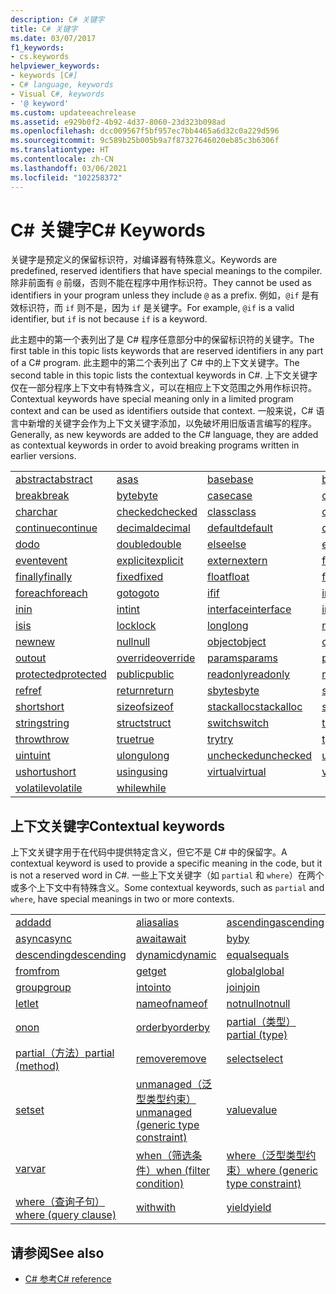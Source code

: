 ```yaml
---
description: C# 关键字
title: C# 关键字
ms.date: 03/07/2017
f1_keywords:
- cs.keywords
helpviewer_keywords:
- keywords [C#]
- C# language, keywords
- Visual C#, keywords
- '@ keyword'
ms.custom: updateeachrelease
ms.assetid: e929b0f2-4b92-4d37-8060-23d323b098ad
ms.openlocfilehash: dcc009567f5bf957ec7bb4465a6d32c0a229d596
ms.sourcegitcommit: 9c589b25b005b9a7f87327646020eb85c3b6306f
ms.translationtype: HT
ms.contentlocale: zh-CN
ms.lasthandoff: 03/06/2021
ms.locfileid: "102258372"
---
```

# <a name="c-keywords"></a><span data-ttu-id="46bec-103">C# 关键字</span><span class="sxs-lookup"><span data-stu-id="46bec-103">C# Keywords</span></span>

<span data-ttu-id="46bec-104">关键字是预定义的保留标识符，对编译器有特殊意义。</span><span class="sxs-lookup"><span data-stu-id="46bec-104">Keywords are predefined, reserved identifiers that have special meanings to the compiler.</span></span> <span data-ttu-id="46bec-105">除非前面有 `@` 前缀，否则不能在程序中用作标识符。</span><span class="sxs-lookup"><span data-stu-id="46bec-105">They cannot be used as identifiers in your program unless they include `@` as a prefix.</span></span> <span data-ttu-id="46bec-106">例如，`@if` 是有效标识符，而 `if` 则不是，因为 `if` 是关键字。</span><span class="sxs-lookup"><span data-stu-id="46bec-106">For example, `@if` is a valid identifier, but `if` is not because `if` is a keyword.</span></span>  
  
 <span data-ttu-id="46bec-107">此主题中的第一个表列出了是 C# 程序任意部分中的保留标识符的关键字。</span><span class="sxs-lookup"><span data-stu-id="46bec-107">The first table in this topic lists keywords that are reserved identifiers in any part of a C# program.</span></span> <span data-ttu-id="46bec-108">此主题中的第二个表列出了 C# 中的上下文关键字。</span><span class="sxs-lookup"><span data-stu-id="46bec-108">The second table in this topic lists the contextual keywords in C#.</span></span> <span data-ttu-id="46bec-109">上下文关键字仅在一部分程序上下文中有特殊含义，可以在相应上下文范围之外用作标识符。</span><span class="sxs-lookup"><span data-stu-id="46bec-109">Contextual keywords have special meaning only in a limited program context and can be used as identifiers outside that context.</span></span> <span data-ttu-id="46bec-110">一般来说，C# 语言中新增的关键字会作为上下文关键字添加，以免破坏用旧版语言编写的程序。</span><span class="sxs-lookup"><span data-stu-id="46bec-110">Generally, as new keywords are added to the C# language, they are added as contextual keywords in order to avoid breaking programs written in earlier versions.</span></span>  
  
|||||  
|---|---|---|---|  
|[<span data-ttu-id="46bec-111">abstract</span><span class="sxs-lookup"><span data-stu-id="46bec-111">abstract</span></span>](abstract.md)|[<span data-ttu-id="46bec-112">as</span><span class="sxs-lookup"><span data-stu-id="46bec-112">as</span></span>](../operators/type-testing-and-cast.md#as-operator)|[<span data-ttu-id="46bec-113">base</span><span class="sxs-lookup"><span data-stu-id="46bec-113">base</span></span>](base.md)|[<span data-ttu-id="46bec-114">bool</span><span class="sxs-lookup"><span data-stu-id="46bec-114">bool</span></span>](../builtin-types/bool.md)|  
|[<span data-ttu-id="46bec-115">break</span><span class="sxs-lookup"><span data-stu-id="46bec-115">break</span></span>](break.md)|[<span data-ttu-id="46bec-116">byte</span><span class="sxs-lookup"><span data-stu-id="46bec-116">byte</span></span>](../builtin-types/integral-numeric-types.md)|[<span data-ttu-id="46bec-117">case</span><span class="sxs-lookup"><span data-stu-id="46bec-117">case</span></span>](switch.md)|[<span data-ttu-id="46bec-118">catch</span><span class="sxs-lookup"><span data-stu-id="46bec-118">catch</span></span>](try-catch.md)|  
|[<span data-ttu-id="46bec-119">char</span><span class="sxs-lookup"><span data-stu-id="46bec-119">char</span></span>](../builtin-types/char.md)|[<span data-ttu-id="46bec-120">checked</span><span class="sxs-lookup"><span data-stu-id="46bec-120">checked</span></span>](checked.md)|[<span data-ttu-id="46bec-121">class</span><span class="sxs-lookup"><span data-stu-id="46bec-121">class</span></span>](class.md)|[<span data-ttu-id="46bec-122">const</span><span class="sxs-lookup"><span data-stu-id="46bec-122">const</span></span>](const.md)|  
|[<span data-ttu-id="46bec-123">continue</span><span class="sxs-lookup"><span data-stu-id="46bec-123">continue</span></span>](continue.md)|[<span data-ttu-id="46bec-124">decimal</span><span class="sxs-lookup"><span data-stu-id="46bec-124">decimal</span></span>](../builtin-types/floating-point-numeric-types.md)|[<span data-ttu-id="46bec-125">default</span><span class="sxs-lookup"><span data-stu-id="46bec-125">default</span></span>](default.md)|[<span data-ttu-id="46bec-126">delegate</span><span class="sxs-lookup"><span data-stu-id="46bec-126">delegate</span></span>](../builtin-types/reference-types.md)|  
|[<span data-ttu-id="46bec-127">do</span><span class="sxs-lookup"><span data-stu-id="46bec-127">do</span></span>](do.md)|[<span data-ttu-id="46bec-128">double</span><span class="sxs-lookup"><span data-stu-id="46bec-128">double</span></span>](../builtin-types/floating-point-numeric-types.md)|[<span data-ttu-id="46bec-129">else</span><span class="sxs-lookup"><span data-stu-id="46bec-129">else</span></span>](if-else.md)|[<span data-ttu-id="46bec-130">enum</span><span class="sxs-lookup"><span data-stu-id="46bec-130">enum</span></span>](../builtin-types/enum.md)|  
|[<span data-ttu-id="46bec-131">event</span><span class="sxs-lookup"><span data-stu-id="46bec-131">event</span></span>](event.md)|[<span data-ttu-id="46bec-132">explicit</span><span class="sxs-lookup"><span data-stu-id="46bec-132">explicit</span></span>](../operators/user-defined-conversion-operators.md)|[<span data-ttu-id="46bec-133">extern</span><span class="sxs-lookup"><span data-stu-id="46bec-133">extern</span></span>](extern.md)|[<span data-ttu-id="46bec-134">false</span><span class="sxs-lookup"><span data-stu-id="46bec-134">false</span></span>](../builtin-types/bool.md)|  
|[<span data-ttu-id="46bec-135">finally</span><span class="sxs-lookup"><span data-stu-id="46bec-135">finally</span></span>](try-finally.md)|[<span data-ttu-id="46bec-136">fixed</span><span class="sxs-lookup"><span data-stu-id="46bec-136">fixed</span></span>](fixed-statement.md)|[<span data-ttu-id="46bec-137">float</span><span class="sxs-lookup"><span data-stu-id="46bec-137">float</span></span>](../builtin-types/floating-point-numeric-types.md)|[<span data-ttu-id="46bec-138">for</span><span class="sxs-lookup"><span data-stu-id="46bec-138">for</span></span>](for.md)|  
|[<span data-ttu-id="46bec-139">foreach</span><span class="sxs-lookup"><span data-stu-id="46bec-139">foreach</span></span>](foreach-in.md)|[<span data-ttu-id="46bec-140">goto</span><span class="sxs-lookup"><span data-stu-id="46bec-140">goto</span></span>](goto.md)|[<span data-ttu-id="46bec-141">if</span><span class="sxs-lookup"><span data-stu-id="46bec-141">if</span></span>](if-else.md)|[<span data-ttu-id="46bec-142">implicit</span><span class="sxs-lookup"><span data-stu-id="46bec-142">implicit</span></span>](../operators/user-defined-conversion-operators.md)|  
|[<span data-ttu-id="46bec-143">in</span><span class="sxs-lookup"><span data-stu-id="46bec-143">in</span></span>](in.md)|[<span data-ttu-id="46bec-144">int</span><span class="sxs-lookup"><span data-stu-id="46bec-144">int</span></span>](../builtin-types/integral-numeric-types.md)|[<span data-ttu-id="46bec-145">interface</span><span class="sxs-lookup"><span data-stu-id="46bec-145">interface</span></span>](interface.md)|[<span data-ttu-id="46bec-146">internal</span><span class="sxs-lookup"><span data-stu-id="46bec-146">internal</span></span>](internal.md)|
|[<span data-ttu-id="46bec-147">is</span><span class="sxs-lookup"><span data-stu-id="46bec-147">is</span></span>](is.md)|[<span data-ttu-id="46bec-148">lock</span><span class="sxs-lookup"><span data-stu-id="46bec-148">lock</span></span>](lock-statement.md)|[<span data-ttu-id="46bec-149">long</span><span class="sxs-lookup"><span data-stu-id="46bec-149">long</span></span>](../builtin-types/integral-numeric-types.md)|[<span data-ttu-id="46bec-150">namespace</span><span class="sxs-lookup"><span data-stu-id="46bec-150">namespace</span></span>](namespace.md)|
|[<span data-ttu-id="46bec-151">new</span><span class="sxs-lookup"><span data-stu-id="46bec-151">new</span></span>](../operators/new-operator.md)|[<span data-ttu-id="46bec-152">null</span><span class="sxs-lookup"><span data-stu-id="46bec-152">null</span></span>](null.md)|[<span data-ttu-id="46bec-153">object</span><span class="sxs-lookup"><span data-stu-id="46bec-153">object</span></span>](../builtin-types/reference-types.md)|[<span data-ttu-id="46bec-154">operator</span><span class="sxs-lookup"><span data-stu-id="46bec-154">operator</span></span>](../operators/operator-overloading.md)|
|[<span data-ttu-id="46bec-155">out</span><span class="sxs-lookup"><span data-stu-id="46bec-155">out</span></span>](out.md)|[<span data-ttu-id="46bec-156">override</span><span class="sxs-lookup"><span data-stu-id="46bec-156">override</span></span>](override.md)|[<span data-ttu-id="46bec-157">params</span><span class="sxs-lookup"><span data-stu-id="46bec-157">params</span></span>](params.md)|[<span data-ttu-id="46bec-158">private</span><span class="sxs-lookup"><span data-stu-id="46bec-158">private</span></span>](private.md)|
|[<span data-ttu-id="46bec-159">protected</span><span class="sxs-lookup"><span data-stu-id="46bec-159">protected</span></span>](protected.md)|[<span data-ttu-id="46bec-160">public</span><span class="sxs-lookup"><span data-stu-id="46bec-160">public</span></span>](public.md)|[<span data-ttu-id="46bec-161">readonly</span><span class="sxs-lookup"><span data-stu-id="46bec-161">readonly</span></span>](readonly.md)|[<span data-ttu-id="46bec-162">record</span><span class="sxs-lookup"><span data-stu-id="46bec-162">record</span></span>](../../programming-guide/classes-and-structs/records.md)|
|[<span data-ttu-id="46bec-163">ref</span><span class="sxs-lookup"><span data-stu-id="46bec-163">ref</span></span>](ref.md)|[<span data-ttu-id="46bec-164">return</span><span class="sxs-lookup"><span data-stu-id="46bec-164">return</span></span>](return.md)|[<span data-ttu-id="46bec-165">sbyte</span><span class="sxs-lookup"><span data-stu-id="46bec-165">sbyte</span></span>](../builtin-types/integral-numeric-types.md)|[<span data-ttu-id="46bec-166">sealed</span><span class="sxs-lookup"><span data-stu-id="46bec-166">sealed</span></span>](sealed.md)|
|[<span data-ttu-id="46bec-167">short</span><span class="sxs-lookup"><span data-stu-id="46bec-167">short</span></span>](../builtin-types/integral-numeric-types.md)|[<span data-ttu-id="46bec-168">sizeof</span><span class="sxs-lookup"><span data-stu-id="46bec-168">sizeof</span></span>](../operators/sizeof.md)|[<span data-ttu-id="46bec-169">stackalloc</span><span class="sxs-lookup"><span data-stu-id="46bec-169">stackalloc</span></span>](../operators/stackalloc.md)|[<span data-ttu-id="46bec-170">static</span><span class="sxs-lookup"><span data-stu-id="46bec-170">static</span></span>](static.md)|
|[<span data-ttu-id="46bec-171">string</span><span class="sxs-lookup"><span data-stu-id="46bec-171">string</span></span>](../builtin-types/reference-types.md)|[<span data-ttu-id="46bec-172">struct</span><span class="sxs-lookup"><span data-stu-id="46bec-172">struct</span></span>](../builtin-types/struct.md)|[<span data-ttu-id="46bec-173">switch</span><span class="sxs-lookup"><span data-stu-id="46bec-173">switch</span></span>](switch.md)|[<span data-ttu-id="46bec-174">this</span><span class="sxs-lookup"><span data-stu-id="46bec-174">this</span></span>](this.md)|
|[<span data-ttu-id="46bec-175">throw</span><span class="sxs-lookup"><span data-stu-id="46bec-175">throw</span></span>](throw.md)|[<span data-ttu-id="46bec-176">true</span><span class="sxs-lookup"><span data-stu-id="46bec-176">true</span></span>](../builtin-types/bool.md)|[<span data-ttu-id="46bec-177">try</span><span class="sxs-lookup"><span data-stu-id="46bec-177">try</span></span>](try-catch.md)|[<span data-ttu-id="46bec-178">typeof</span><span class="sxs-lookup"><span data-stu-id="46bec-178">typeof</span></span>](../operators/type-testing-and-cast.md#typeof-operator)|
|[<span data-ttu-id="46bec-179">uint</span><span class="sxs-lookup"><span data-stu-id="46bec-179">uint</span></span>](../builtin-types/integral-numeric-types.md)|[<span data-ttu-id="46bec-180">ulong</span><span class="sxs-lookup"><span data-stu-id="46bec-180">ulong</span></span>](../builtin-types/integral-numeric-types.md)|[<span data-ttu-id="46bec-181">unchecked</span><span class="sxs-lookup"><span data-stu-id="46bec-181">unchecked</span></span>](unchecked.md)|[<span data-ttu-id="46bec-182">unsafe</span><span class="sxs-lookup"><span data-stu-id="46bec-182">unsafe</span></span>](unsafe.md)|
|[<span data-ttu-id="46bec-183">ushort</span><span class="sxs-lookup"><span data-stu-id="46bec-183">ushort</span></span>](../builtin-types/integral-numeric-types.md)|[<span data-ttu-id="46bec-184">using</span><span class="sxs-lookup"><span data-stu-id="46bec-184">using</span></span>](using.md)|[<span data-ttu-id="46bec-185">virtual</span><span class="sxs-lookup"><span data-stu-id="46bec-185">virtual</span></span>](virtual.md)|[<span data-ttu-id="46bec-186">void</span><span class="sxs-lookup"><span data-stu-id="46bec-186">void</span></span>](../builtin-types/void.md)|
|[<span data-ttu-id="46bec-187">volatile</span><span class="sxs-lookup"><span data-stu-id="46bec-187">volatile</span></span>](volatile.md)|[<span data-ttu-id="46bec-188">while</span><span class="sxs-lookup"><span data-stu-id="46bec-188">while</span></span>](while.md)|

## <a name="contextual-keywords"></a><span data-ttu-id="46bec-189">上下文关键字</span><span class="sxs-lookup"><span data-stu-id="46bec-189">Contextual keywords</span></span>

 <span data-ttu-id="46bec-190">上下文关键字用于在代码中提供特定含义，但它不是 C# 中的保留字。</span><span class="sxs-lookup"><span data-stu-id="46bec-190">A contextual keyword is used to provide a specific meaning in the code, but it is not a reserved word in C#.</span></span> <span data-ttu-id="46bec-191">一些上下文关键字（如 `partial` 和 `where`）在两个或多个上下文中有特殊含义。</span><span class="sxs-lookup"><span data-stu-id="46bec-191">Some contextual keywords, such as `partial` and `where`, have special meanings in two or more contexts.</span></span>  
  
||||  
|---|---|---|  
|[<span data-ttu-id="46bec-192">add</span><span class="sxs-lookup"><span data-stu-id="46bec-192">add</span></span>](add.md)|[<span data-ttu-id="46bec-193">alias</span><span class="sxs-lookup"><span data-stu-id="46bec-193">alias</span></span>](extern-alias.md)|[<span data-ttu-id="46bec-194">ascending</span><span class="sxs-lookup"><span data-stu-id="46bec-194">ascending</span></span>](ascending.md)|
|[<span data-ttu-id="46bec-195">async</span><span class="sxs-lookup"><span data-stu-id="46bec-195">async</span></span>](async.md)|[<span data-ttu-id="46bec-196">await</span><span class="sxs-lookup"><span data-stu-id="46bec-196">await</span></span>](../operators/await.md)|[<span data-ttu-id="46bec-197">by</span><span class="sxs-lookup"><span data-stu-id="46bec-197">by</span></span>](by.md)|
|[<span data-ttu-id="46bec-198">descending</span><span class="sxs-lookup"><span data-stu-id="46bec-198">descending</span></span>](descending.md)|[<span data-ttu-id="46bec-199">dynamic</span><span class="sxs-lookup"><span data-stu-id="46bec-199">dynamic</span></span>](../builtin-types/reference-types.md)|[<span data-ttu-id="46bec-200">equals</span><span class="sxs-lookup"><span data-stu-id="46bec-200">equals</span></span>](equals.md)|
|[<span data-ttu-id="46bec-201">from</span><span class="sxs-lookup"><span data-stu-id="46bec-201">from</span></span>](from-clause.md)|[<span data-ttu-id="46bec-202">get</span><span class="sxs-lookup"><span data-stu-id="46bec-202">get</span></span>](get.md)|[<span data-ttu-id="46bec-203">global</span><span class="sxs-lookup"><span data-stu-id="46bec-203">global</span></span>](../operators/namespace-alias-qualifier.md)|
|[<span data-ttu-id="46bec-204">group</span><span class="sxs-lookup"><span data-stu-id="46bec-204">group</span></span>](group-clause.md)|[<span data-ttu-id="46bec-205">into</span><span class="sxs-lookup"><span data-stu-id="46bec-205">into</span></span>](into.md)|[<span data-ttu-id="46bec-206">join</span><span class="sxs-lookup"><span data-stu-id="46bec-206">join</span></span>](join-clause.md)|
|[<span data-ttu-id="46bec-207">let</span><span class="sxs-lookup"><span data-stu-id="46bec-207">let</span></span>](let-clause.md)|[<span data-ttu-id="46bec-208">nameof</span><span class="sxs-lookup"><span data-stu-id="46bec-208">nameof</span></span>](../operators/nameof.md)|[<span data-ttu-id="46bec-209">notnull</span><span class="sxs-lookup"><span data-stu-id="46bec-209">notnull</span></span>](../../programming-guide/generics/constraints-on-type-parameters.md#notnull-constraint)|
|[<span data-ttu-id="46bec-210">on</span><span class="sxs-lookup"><span data-stu-id="46bec-210">on</span></span>](on.md)|[<span data-ttu-id="46bec-211">orderby</span><span class="sxs-lookup"><span data-stu-id="46bec-211">orderby</span></span>](orderby-clause.md)|[<span data-ttu-id="46bec-212">partial（类型）</span><span class="sxs-lookup"><span data-stu-id="46bec-212">partial (type)</span></span>](partial-type.md)|
|[<span data-ttu-id="46bec-213">partial（方法）</span><span class="sxs-lookup"><span data-stu-id="46bec-213">partial (method)</span></span>](partial-method.md)|[<span data-ttu-id="46bec-214">remove</span><span class="sxs-lookup"><span data-stu-id="46bec-214">remove</span></span>](remove.md)|[<span data-ttu-id="46bec-215">select</span><span class="sxs-lookup"><span data-stu-id="46bec-215">select</span></span>](select-clause.md)|
|[<span data-ttu-id="46bec-216">set</span><span class="sxs-lookup"><span data-stu-id="46bec-216">set</span></span>](set.md)|[<span data-ttu-id="46bec-217">unmanaged（泛型类型约束）</span><span class="sxs-lookup"><span data-stu-id="46bec-217">unmanaged (generic type constraint)</span></span>](../../programming-guide/generics/constraints-on-type-parameters.md#unmanaged-constraint)|[<span data-ttu-id="46bec-218">value</span><span class="sxs-lookup"><span data-stu-id="46bec-218">value</span></span>](value.md)|
|[<span data-ttu-id="46bec-219">var</span><span class="sxs-lookup"><span data-stu-id="46bec-219">var</span></span>](var.md)|[<span data-ttu-id="46bec-220">when（筛选条件）</span><span class="sxs-lookup"><span data-stu-id="46bec-220">when (filter condition)</span></span>](when.md)|[<span data-ttu-id="46bec-221">where（泛型类型约束）</span><span class="sxs-lookup"><span data-stu-id="46bec-221">where (generic type constraint)</span></span>](where-generic-type-constraint.md)|
|[<span data-ttu-id="46bec-222">where（查询子句）</span><span class="sxs-lookup"><span data-stu-id="46bec-222">where (query clause)</span></span>](where-clause.md)|[<span data-ttu-id="46bec-223">with</span><span class="sxs-lookup"><span data-stu-id="46bec-223">with</span></span>](../operators/with-expression.md)|[<span data-ttu-id="46bec-224">yield</span><span class="sxs-lookup"><span data-stu-id="46bec-224">yield</span></span>](yield.md)|
  
## <a name="see-also"></a><span data-ttu-id="46bec-225">请参阅</span><span class="sxs-lookup"><span data-stu-id="46bec-225">See also</span></span>

- [<span data-ttu-id="46bec-226">C# 参考</span><span class="sxs-lookup"><span data-stu-id="46bec-226">C# reference</span></span>](../index.md)
